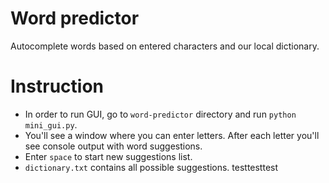 # Word predictor

Autocomplete words based on entered characters and our local dictionary.

# Instruction
  - In order to run GUI, go to `word-predictor` directory and run `python mini_gui.py`.
  - You'll see a window where you can enter letters. After each letter you'll see console output with word suggestions.
  - Enter `space` to start new suggestions list.
  - `dictionary.txt` contains all possible suggestions.
testtesttest
